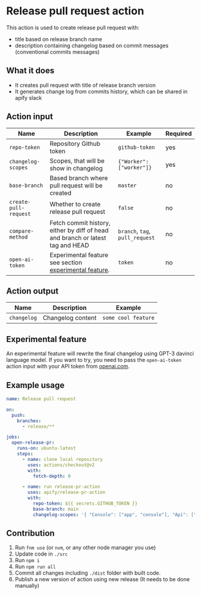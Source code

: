 # Release pull request action

This action is used to create release pull request with:

- title based on release branch name
- description containing changelog based on commit messages (conventional commits messages)

## What it does

- It creates pull request with title of release branch version
- It generates change log from commits history, which can be shared in apify slack

## Action input

| Name                  | Description                                                                     | Example                         | Required |
|-----------------------|---------------------------------------------------------------------------------|---------------------------------|----------|
| `repo-token`          | Repository Github token                                                         | `github-token`                  | yes      |
| `changelog-scopes`    | Scopes, that will be show in changelog                                          | `{"Worker": ["worker"]}`        | yes      |
| `base-branch`         | Based branch where pull request will be created                                 | `master`                        | no       |
| `create-pull-request` | Whether to create release pull request                                          | `false`                         | no       |
| `compare-method`      | Fetch commit history, either by diff of head and branch or latest tag and HEAD  | `branch`, `tag`, `pull_request` | no       |
| `open-ai-token`       | Experimental feature see section [experimental feature](#experimental-feature). | `token`                         | no       |

## Action output

| Name        | Description        | Example             |
| ----------- | ------------------ | ------------------- |
| `changelog` | Changelog content  | `some cool feature` |

## Experimental feature

An experimental feature will rewrite the final changelog using GPT-3 davinci language model.
If you want to try, you need to pass the `open-ai-token` action input with your API token from [openai.com](https://beta.openai.com/).

## Example usage

```yaml
name: Release pull request

on:
  push:
    branches:
      - release/**

jobs:
  open-release-pr:
    runs-on: ubuntu-latest
    steps:
      - name: clone local repository
        uses: actions/checkout@v2
        with:
          fetch-depth: 0

      - name: run release-pr-action
        uses: apify/release-pr-action
        with:
          repo-token: ${{ secrets.GITHUB_TOKEN }}
          base-branch: main
          changelog-scopes: '{ "Console": ["app", "console"], "Api": ["api"] }'
```

## Contribution

1. Run `fnm use` (or `nvm`, or any other node manager you use)
2. Update code in `./src`
3. Run `npm i`
4. Run `npm run all`
5. Commit all changes including `./dist` folder with built code.
6. Publish a new version of action using new release (It needs to be done manually)
